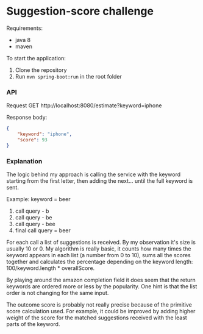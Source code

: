 # Suggestion-score challenge
Requirements:
* java 8
* maven

To start the application:
1) Clone the repository
2) Run `mvn spring-boot:run` in the root folder
### API
Request GET http://localhost:8080/estimate?keyword=iphone

Response body:
```json
{
    "keyword": "iphone",
    "score": 93
}
```

### Explanation
The logic behind my approach is calling the service with the keyword starting from the first letter,
then adding the next... until the full keyword is sent.

Example: keyword = beer
1) call query - b
2) call query - be
3) call query - bee
4) final call query = beer

For each call a list of suggestions is received. By my observation it's size is usually 10 or 0. 
My algorithm is really basic, it counts how many times the keyword appears in each list (a number from 0 to 10), sums all the scores together
and calculates the percentage depending on the keyword length: 100/keyword.length * overallScore.


By playing around the amazon completion field it does seem that the return keywords are ordered more or less by the popularity.
One hint is that the list order is not changing for the same input.


The outcome score is probably not really precise because of the primitive score calculation used.
For example, it could be improved by adding higher weight of the score for the matched suggestions
received with the least parts of the keyword.
